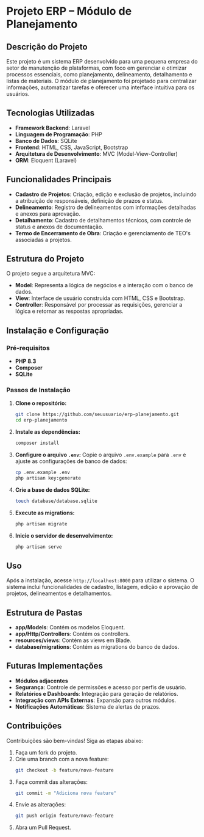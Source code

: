 # Projeto ERP – Módulo de Planejamento

## Descrição do Projeto
Este projeto é um sistema ERP desenvolvido para uma pequena empresa do setor de manutenção de plataformas, com foco em gerenciar e otimizar processos essenciais, como planejamento, delineamento, detalhamento e listas de materiais. O módulo de planejamento foi projetado para centralizar informações, automatizar tarefas e oferecer uma interface intuitiva para os usuários.

## Tecnologias Utilizadas
- **Framework Backend**: Laravel
- **Linguagem de Programação**: PHP
- **Banco de Dados**: SQLite
- **Frontend**: HTML, CSS, JavaScript, Bootstrap
- **Arquitetura de Desenvolvimento**: MVC (Model-View-Controller)
- **ORM**: Eloquent (Laravel)

## Funcionalidades Principais
- **Cadastro de Projetos**: Criação, edição e exclusão de projetos, incluindo a atribuição de responsáveis, definição de prazos e status.
- **Delineamento**: Registro de delineamentos com informações detalhadas e anexos para aprovação.
- **Detalhamento**: Cadastro de detalhamentos técnicos, com controle de status e anexos de documentação.
- **Termo de Encerramento de Obra**: Criação e gerenciamento de TEO's associadas a projetos.

## Estrutura do Projeto
O projeto segue a arquitetura MVC:
- **Model**: Representa a lógica de negócios e a interação com o banco de dados.
- **View**: Interface de usuário construída com HTML, CSS e Bootstrap.
- **Controller**: Responsável por processar as requisições, gerenciar a lógica e retornar as respostas apropriadas.

## Instalação e Configuração
### Pré-requisitos
- **PHP 8.3** 
- **Composer**
- **SQLite**

### Passos de Instalação
1. **Clone o repositório:**
   ```bash
   git clone https://github.com/seuusuario/erp-planejamento.git
   cd erp-planejamento
   ```

2. **Instale as dependências:**
   ```bash
   composer install
   ```

3. **Configure o arquivo `.env`:**
   Copie o arquivo `.env.example` para `.env` e ajuste as configurações de banco de dados:
   ```bash
   cp .env.example .env
   php artisan key:generate
   ```

4. **Crie a base de dados SQLite:**
   ```bash
   touch database/database.sqlite
   ```

5. **Execute as migrations:**
   ```bash
   php artisan migrate
   ```

6. **Inicie o servidor de desenvolvimento:**
   ```bash
   php artisan serve
   ```

## Uso
Após a instalação, acesse `http://localhost:8000` para utilizar o sistema. O sistema inclui funcionalidades de cadastro, listagem, edição e aprovação de projetos, delineamentos e detalhamentos.

## Estrutura de Pastas
- **app/Models**: Contém os modelos Eloquent.
- **app/Http/Controllers**: Contém os controllers.
- **resources/views**: Contém as views em Blade.
- **database/migrations**: Contém as migrations do banco de dados.

## Futuras Implementações
- **Módulos adjacentes**
- **Segurança**: Controle de permissões e acesso por perfis de usuário.
- **Relatórios e Dashboards**: Integração para geração de relatórios.
- **Integração com APIs Externas**: Expansão para outros módulos.
- **Notificações Automáticas**: Sistema de alertas de prazos.

## Contribuições
Contribuições são bem-vindas! Siga as etapas abaixo:
1. Faça um fork do projeto.
2. Crie uma branch com a nova feature:
   ```bash
   git checkout -b feature/nova-feature
   ```
3. Faça commit das alterações:
   ```bash
   git commit -m "Adiciona nova feature"
   ```
4. Envie as alterações:
   ```bash
   git push origin feature/nova-feature
   ```
5. Abra um Pull Request.
